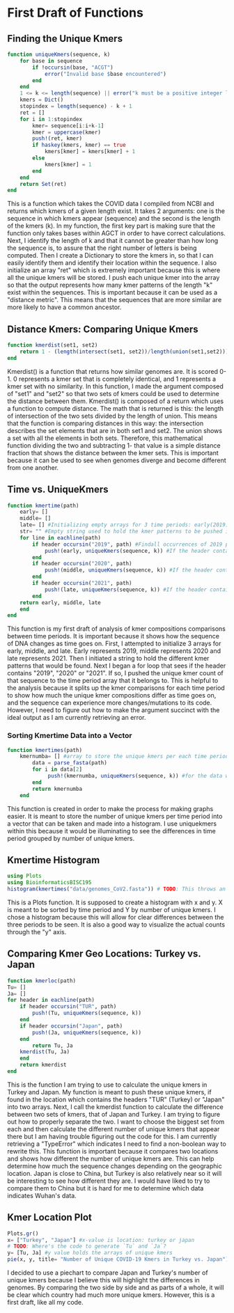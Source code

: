 # First Draft of Functions

## Finding the Unique Kmers
```julia 
function uniqueKmers(sequence, k)
    for base in sequence 
        if !occursin(base, "ACGT")
            error("Invalid base $base encountered")
        end
    end
    1 <= k <= length(sequence) || error("k must be a positive integer less than the length of the sequence")
    kmers = Dict()    
    stopindex = length(sequence) - k + 1
    ret = []
    for i in 1:stopindex
        kmer= sequence[i:i+k-1]
        kmer = uppercase(kmer)
        push!(ret, kmer)
        if haskey(kmers, kmer) == true
            kmers[kmer] = kmers[kmer] + 1
        else
            kmers[kmer] = 1
        end
    end
    return Set(ret)
end
```
This is a function which takes the COVID data I compiled from NCBI and returns which kmers of a given length exist.
It takes 2 arguments: one is the sequence in which kmers appear (sequence) and the second is the length of the kmers (k).
In my function, the first key part is making sure that the function only takes bases within AGCT in order to have correct calculations.
Next, I identify the length of k and that it cannot be greater than how long the sequence is, to assure that the right number of letters is being computed.
Then I create a Dictionary to store the kmers in, so that I can easily identify them and identify their location within the sequence.
I also initialize an array "ret" which is extremely important because this is where all the unique kmers will be stored.
I push each unique kmer into the array so that the output represents how many kmer patterns of the length "k" exist within the sequences.
This is important because it can be used as a "distance metric".
This means that the sequences that are more similar are more likely to have a common ancestor.

## Distance Kmers: Comparing Unique Kmers
```julia 
function kmerdist(set1, set2)
    return 1 - (length(intersect(set1, set2))/length(union(set1,set2)))
end
```
Kmerdist() is a function that returns how similar genomes are.
It is scored 0-1.
0 represents a kmer set that is completely identical, and 1 represents a kmer set with no similarity.
In this function, I made the argument composed of "set1" and "set2" so that two sets of kmers could be used to determine the distance between them.
Kmerdist() is composed of a return which uses a function to compute distance.
The math that is returned is this: the length of intersection of the two sets divided by the length of union.
This means that the function is comparing distances in this way: the intersection describes the set elements that are in both set1 and set2.
The union shows a set with all the elements in both sets.
Therefore, this mathematical function dividing the two and subtracting 1- that value is a simple distance fraction that shows the distance between the kmer sets. 
This is important because it can be used to see when genomes diverge and become different from one another.

## Time vs. UniqueKmers
```julia 
function kmertime(path)
    early= []
    middle= []
    late= [] #Initializing empty arrays for 3 time periods: early(2019), middle(2020), and late(2021)
    str= "" #Empty string used to hold the kmer patterns to be pushed into each time period
    for line in eachline(path)
        if header occursin("2019", path) #Findall occurrences of 2019 per header
            push!(early, uniqueKmers(sequence, k)) #If the header contains the date "2019", the kmer will be pushed into the "early" array, calling the uniqueKmer function to process how many unique kmers exist in the sequence
        end
        if header occursin("2020", path)
            push!(middle, uniqueKmers(sequence, k)) #If the header contains the date "2020", the kmer will be pushed into the "middle" array
        end
        if header occursin("2021", path)
            push!(late, uniqueKmers(sequence, k)) #If the header contains the date "2021", the kmer will be pushed into the "late" array
        end
    return early, middle, late
    end
end      
```
This function is my first draft of analysis of kmer compositions comparisons between time periods. 
It is important because it shows how the sequence of DNA changes as time goes on.
First, I attempted to initialize 3 arrays for early, middle, and late.
Early represents 2019, middle represents 2020 and late represents 2021.
Then I initiated a string to hold the different kmer patterns that would be found.
Next I began a for loop that sees if the header contains "2019", "2020" or "2021".
If so, I pushed the unique kmer count of that sequence to the time period array that it belongs to.
This is helpful to the analysis because it splits up the kmer comparisons for each time period to show how much the unique kmer compositions differ as time goes on, and the sequence can experience more changes/mutations to its code.
However, I need to figure out how to make the argument succinct with the ideal output as I am currently retrieving an error.

### Sorting Kmertime Data into a Vector
```julia 
function kmertimes(path)
    kmernumba= [] #array to store the unique kmers per each time period
        data = parse_fasta(path)
        for i in data[2]
             push!(kmernumba, uniqueKmers(sequence, k)) #for the data within the pos 2 of sequence data, the unique kmers are pushed to the array.
        end
        return kmernumba
    end
```
This function is created in order to make the process for making graphs easier.
It is meant to store the number of unique kmers per time period into a vector that can be taken and made into a histogram.
I use uniquekmers within this because it would be illuminating to see the differences in time period grouped by number of unique kmers.

## Kmertime Histogram
```julia 
using Plots
using BioinformaticsBISC195
histogram(kmertimes("data/genomes_CoV2.fasta")) # TODO: This throws an error (`sequence not defined`)
```
This is a Plots function.
It is supposed to create a histogram with x and y.
X is meant to be sorted by time period and Y by number of unique kmers.
I chose a histogram because this will allow for clear differences between the three periods to be seen. 
It is also a good way to visualize the actual counts through the "y" axis.

## Comparing Kmer Geo Locations: Turkey vs. Japan
```julia
function kmerloc(path)
Tu= []
Ja= []
for header in eachline(path)
    if header occursin("TUR", path)
        push!(Tu, uniqueKmers(sequence, k))
    end
    if header occursin("Japan", path)
        push!(Ja, uniqueKmers(sequence, k))
    end
        return Tu, Ja
    kmerdist(Tu, Ja)
    end
    return kmerdist
end
```
This is the function I am trying to use to calculate the unique kmers in Turkey and Japan.
My function is meant to push these unique kmers, if found in the location which contains the headers "TUR" (Turkey) or "Japan" into two arrays.
Next, I call the kmerdist function to calculate the difference between two sets of kmers, that of Japan and Turkey. 
I am trying to figure out how to properly separate the two.
I want to choose the biggest set from each and then calculate the different number of unique kmers that appear there but I am having trouble figuring out the code for this.
I am currently retrieving a "TypeError" which indicates I need to find a non-boolean way to rewrite this.
This function is important because it compares two locations and shows how different the number of unique kmers are.
This can help determine how much the sequence changes depending on the geographic location.
Japan is close to China, but Turkey is also relatively near so it will be interesting to see how different they are. 
I would have liked to try to compare them to China but it is hard for me to determine which data indicates Wuhan's data.

## Kmer Location Plot
```julia
Plots.gr()
x= ["Turkey", "Japan"] #x-value is location: turkey or japan
# TODO: Where's the code to generate `Tu` and `Ja`?
y= [Tu, Ja] #y value holds the arrays of unique kmers
pie(x, y, title= "Number of Unique COVID-19 Kmers in Turkey vs. Japan")
```
I decided to use a piechart to compare Japan and Turkey's number of unique kmers because I believe this will highlight the differences in genomes.
By comparing the two side by side and as parts of a whole, it will be clear which country had much more unique kmers.
However, this is a first draft, like all my code.